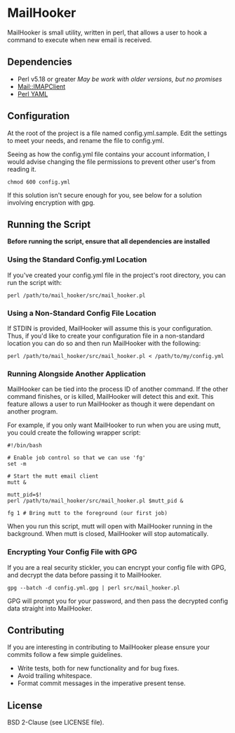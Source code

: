 # MailHooker #

MailHooker is small utility, written in perl, that allows a user to hook a
command to execute when new email is received.

## Dependencies ##

- Perl v5.18 or greater *May be work with older versions, but no promises*
- [Mail::IMAPClient](http://search.cpan.org/~plobbes/Mail-IMAPClient-3.35/)
- [Perl YAML](http://search.cpan.org/dist/YAML/)

## Configuration ##

At the root of the project is a file named config.yml.sample. Edit the
settings to meet your needs, and rename the file to config.yml.

Seeing as how the config.yml file contains your account information, I would
advise changing the file permissions to prevent other user's from reading it.

    chmod 600 config.yml

If this solution isn't secure enough for you, see below for a solution
involving encryption with gpg.

## Running the Script ##

**Before running the script, ensure that all dependencies are installed**

### Using the Standard Config.yml Location ###

If you've created your config.yml file in the project's root directory, you
can run the script with:

    perl /path/to/mail_hooker/src/mail_hooker.pl

### Using a Non-Standard Config File Location ###

If STDIN is provided, MailHooker will assume this is your configuration. Thus,
if you'd like to create your configuration file in a non-standard location you
can do so and then run MailHooker with the following:

    perl /path/to/mail_hooker/src/mail_hooker.pl < /path/to/my/config.yml

### Running Alongside Another Application ###

MailHooker can be tied into the process ID of another command. If the other
command finishes, or is killed, MailHooker will detect this and exit. This
feature allows a user to run MailHooker as though it were dependant on
another program.

For example, if you only want MailHooker to run when you are using mutt,
you could create the following wrapper script:

    #!/bin/bash

    # Enable job control so that we can use 'fg'
    set -m

    # Start the mutt email client
    mutt &

    mutt_pid=$!
    perl /path/to/mail_hooker/src/mail_hooker.pl $mutt_pid &

    fg 1 # Bring mutt to the foreground (our first job)

When you run this script, mutt will open with MailHooker running in the
background. When mutt is closed, MailHooker will stop automatically.

### Encrypting Your Config File with GPG ###

If you are a real security stickler, you can encrypt your config file with
GPG, and decrypt the data before passing it to MailHooker.

    gpg --batch -d config.yml.gpg | perl src/mail_hooker.pl

GPG will prompt you for your password, and then pass the decrypted config data
straight into MailHooker.

## Contributing ##

If you are interesting in contributing to MailHooker please ensure your
commits follow a few simple guidelines.

- Write tests, both for new functionality and for bug fixes.
- Avoid trailing whitespace.
- Format commit messages in the imperative present tense.

## License ##

BSD 2-Clause (see LICENSE file).
